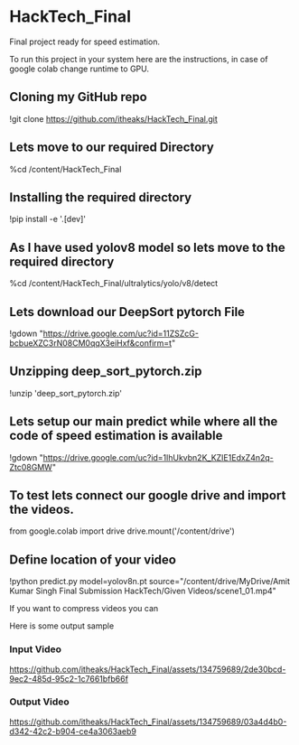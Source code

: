 # HackTech_Final
Final project ready for speed estimation.

To run this project in your system here are the instructions, in case of google colab change runtime to GPU.

## Cloning my GitHub repo
!git clone https://github.com/itheaks/HackTech_Final.git

## Lets move to our required Directory
%cd /content/HackTech_Final

## Installing the required directory
!pip install -e '.[dev]'

## As I have used yolov8 model so lets move to the required directory
%cd /content/HackTech_Final/ultralytics/yolo/v8/detect

## Lets download our DeepSort pytorch File
!gdown "https://drive.google.com/uc?id=11ZSZcG-bcbueXZC3rN08CM0qqX3eiHxf&confirm=t"

## Unzipping deep_sort_pytorch.zip
!unzip 'deep_sort_pytorch.zip'

## Lets setup our main predict while where all the code of speed estimation is available
!gdown "https://drive.google.com/uc?id=1lhUkvbn2K_KZIE1EdxZ4n2q-Ztc08GMW"

## To test lets connect our google drive and import the videos.
from google.colab import drive
drive.mount('/content/drive')

## Define location of your video
!python predict.py model=yolov8n.pt source="/content/drive/MyDrive/Amit Kumar Singh Final Submission HackTech/Given Videos/scene1_01.mp4"

If you want to compress videos you can

Here is some output sample

### Input Video

https://github.com/itheaks/HackTech_Final/assets/134759689/2de30bcd-9ec2-485d-95c2-1c7661bfb66f

### Output Video

https://github.com/itheaks/HackTech_Final/assets/134759689/03a4d4b0-d342-42c2-b904-ce4a3063aeb9


